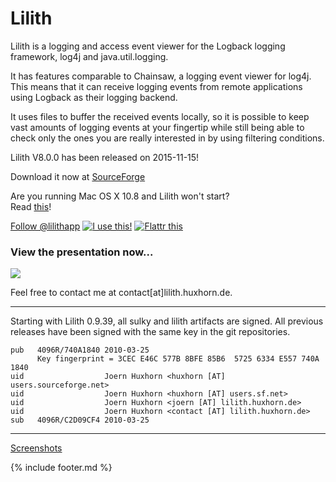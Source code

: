 # Lilith

Lilith is a logging and access event viewer for the Logback logging
framework, log4j and java.util.logging.


It has features comparable to Chainsaw, a logging event viewer for log4j.
This means that it can receive logging events from remote applications using
Logback as their logging backend.


It uses files to buffer the received events locally, so it is possible to
keep vast amounts of logging events at your fingertip while still being able
to check only the ones you are really interested in by using filtering
conditions.


Lilith V8.0.0 has been released on 2015-11-15!


Download it now at [SourceForge][ext-sf-files]


Are you running Mac OS X 10.8 and Lilith won't start?  
Read [this][osx]!


<a href="//twitter.com/lilithapp" class="twitter-follow-button" data-show-count="false">Follow @lilithapp</a><script async src="//platform.twitter.com/widgets.js" charset="utf-8"></script>
[![][ext-ohloh-btn]][ext-ohloh-prj] 
[![][ext-flattr-btn]][ext-flattr-lnk]

### View the presentation now...

[![][ext-yt-thumb]][ext-yt-lnk]

Feel free to contact me at contact[at]lilith.huxhorn.de.


- - -

Starting with Lilith 0.9.39, all sulky and lilith artifacts are signed.
All previous releases have been signed with the same key in the git
repositories.

```
pub   4096R/740A1840 2010-03-25
      Key fingerprint = 3CEC E46C 577B 8BFE 85B6  5725 6334 E557 740A 1840
uid                  Joern Huxhorn <huxhorn [AT] users.sourceforge.net>
uid                  Joern Huxhorn <huxhorn [AT] users.sf.net>
uid                  Joern Huxhorn <joern [AT] lilith.huxhorn.de>
uid                  Joern Huxhorn <contact [AT] lilith.huxhorn.de>
sub   4096R/C2D09CF4 2010-03-25
```

- - -

[Screenshots][screenshots]

{% include footer.md %}

[osx]: osx.html
[screenshots]: screenshots.html


[ext-sf-files]: //sourceforge.net/projects/lilith/files/lilith/8.0.0

[ext-ohloh-btn]: media/ohlo-70x23.png "I use this!"
[ext-ohloh-prj]: //www.ohloh.net/stack_entries/new?project_id=lilith "Support Lilith by adding it to your stack at Ohloh"

[ext-flattr-btn]: media/flattr-100x17.png "Flattr this"
[ext-flattr-lnk]: //flattr.com/thing/15170/Lilith-Logging-and-AccessEvent-Monitor-for-Logback "Flattr this"

[ext-yt-thumb]: //img.youtube.com/vi/R-VRDqMQwAg/0.jpg
[ext-yt-lnk]: //www.youtube.com/watch?v=R-VRDqMQwAg
